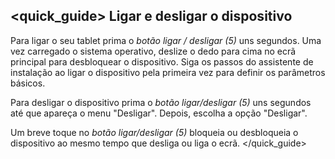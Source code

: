 ## <quick_guide> Ligar e desligar o dispositivo

Para ligar o seu tablet prima o *botão ligar / desligar (5)* uns segundos. Uma vez carregado o sistema operativo, deslize o dedo para cima no ecrã principal para desbloquear o dispositivo. Siga os passos do assistente de instalação ao ligar o dispositivo pela primeira vez para definir os parâmetros básicos.

Para desligar o dispositivo prima o *botão ligar/desligar (5)* uns segundos até que apareça o menu "Desligar". Depois, escolha a opção "Desligar". 

Um breve toque no *botão ligar/desligar (5)* bloqueia ou desbloqueia o dispositivo ao mesmo tempo que desliga ou liga o ecrã.
</quick_guide>
